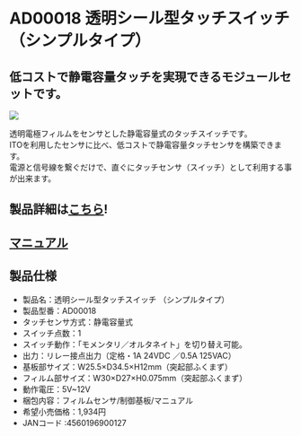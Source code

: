# AD00018 透明シール型タッチスイッチ　（シンプルタイプ）

## 低コストで静電容量タッチを実現できるモジュールセットです。

![](https://bit-trade-one.co.jp/wp/wp-content/uploads/2014/04/ce3a1cb1fd6c72f79f2a050123174e51.png)

透明電極フィルムをセンサとした静電容量式のタッチスイッチです。  
ITOを利用したセンサに比べ、低コストで静電容量タッチセンサを構築できます。  
電源と信号線を繋ぐだけで、直ぐにタッチセンサ（スイッチ）として利用する事が出来ます。  

## 製品詳細は[こちら](https://bit-trade-one.co.jp/product/module/ad00018/)!

## [マニュアル](https://github.com/bit-trade-one/AD00018_Clear_Touchsensor_Simple/blob/master/Manual/manual_1ch.pdf)

## 製品仕様


 -   製品名：透明シール型タッチスイッチ （シンプルタイプ）
 -   製品型番：AD00018
 -   タッチセンサ方式：静電容量式
 -   スイッチ点数：1
 -   スイッチ動作：「モメンタリ／オルタネイト」を切り替え可能。
 -   出力：リレー接点出力（定格・1A 24VDC ／0.5A 125VAC）
 -   基板部サイズ：W25.5×D34.5×H12mm（突起部ふくまず）
 -   フィルム部サイズ：W30×D27×H0.075mm（突起部ふくまず）
 -   動作電圧：5V~12V
 -   梱包内容：フィルムセンサ/制御基板/マニュアル
 -   希望小売価格：1,934円
 -   JANコード :4560196900127
